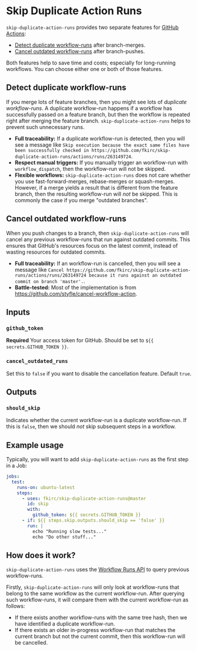# Skip Duplicate Action Runs

`skip-duplicate-action-runs` provides two separate features for [GitHub Actions](https://github.com/features/actions):

- [Detect duplicate workflow-runs](#detect-duplicate-workflow-runs) after branch-merges.
- [Cancel outdated workflow-runs](#cancel-outdated-workflow-runs) after branch-pushes.

Both features help to save time and costs; especially for long-running workflows.
You can choose either one or both of those features.

## Detect duplicate workflow-runs

If you merge lots of feature branches, then you might see lots of _duplicate workflow-runs_.
A duplicate workflow-run happens if a workflow has successfully passed on a feature branch, but then the workflow is repeated right after merging the feature branch.
`skip-duplicate-action-runs` helps to prevent such unnecessary runs.

- **Full traceability:** If a duplicate workflow-run is detected, then you will see a message like `Skip execution because the exact same files have been successfully checked in https://github.com/fkirc/skip-duplicate-action-runs/actions/runs/263149724`.
- **Respect manual triggers:** If you manually trigger an workflow-run with `workflow_dispatch`, then the workflow-run will not be skipped.
- **Flexible workflows:** `skip-duplicate-action-runs` does not care whether you use fast-forward-merges, rebase-merges or squash-merges.
  However, if a merge yields a result that is different from the feature branch, then the resulting workflow-run will _not_ be skipped.
  This is commonly the case if you merge "outdated branches".
  
## Cancel outdated workflow-runs

When you push changes to a branch, then `skip-duplicate-action-runs` will cancel any previous workflow-runs that run against outdated commits.
This ensures that GitHub's resources focus on the latest commit, instead of wasting resources for outdated commits.

- **Full traceability:** If an workflow-run is cancelled, then you will see a message like `Cancel https://github.com/fkirc/skip-duplicate-action-runs/actions/runs/263149724 because it runs against an outdated commit on branch 'master'.`.
- **Battle-tested:** Most of the implementation is from https://github.com/styfle/cancel-workflow-action.

## Inputs

### `github_token`

**Required** Your access token for GitHub. Should be set to `${{ secrets.GITHUB_TOKEN }}`.

### `cancel_outdated_runs`

Set this to `false` if you want to disable the cancellation feature. Default `true`.

## Outputs

### `should_skip`

Indicates whether the current workflow-run is a duplicate workflow-run.
If this is `false`, then we should _not_ skip subsequent steps in a workflow.

## Example usage

Typically, you will want to add `skip-duplicate-action-runs` as the first step in a Job:

```yml
jobs:
  test:
    runs-on: ubuntu-latest
    steps:
      - uses: fkirc/skip-duplicate-action-runs@master
        id: skip
        with:
          github_token: ${{ secrets.GITHUB_TOKEN }}
      - if: ${{ steps.skip.outputs.should_skip == 'false' }}
        run: |
          echo "Running slow tests..."
          echo "Do other stuff..."
```

## How does it work?

`skip-duplicate-action-runs` uses the [Workflow Runs API](https://docs.github.com/en/rest/reference/actions#workflow-runs) to query previous workflow-runs.

Firstly, `skip-duplicate-action-runs` will only look at workflow-runs that belong to the same workflow as the current workflow-run.
After querying such workflow-runs, it will compare them with the current workflow-run as follows:

- If there exists another workflow-runs with the same tree hash, then we have identified a duplicate workflow-run.
- If there exists an older in-progress workflow-run that matches the current branch but not the current commit, then this workflow-run will be cancelled.
